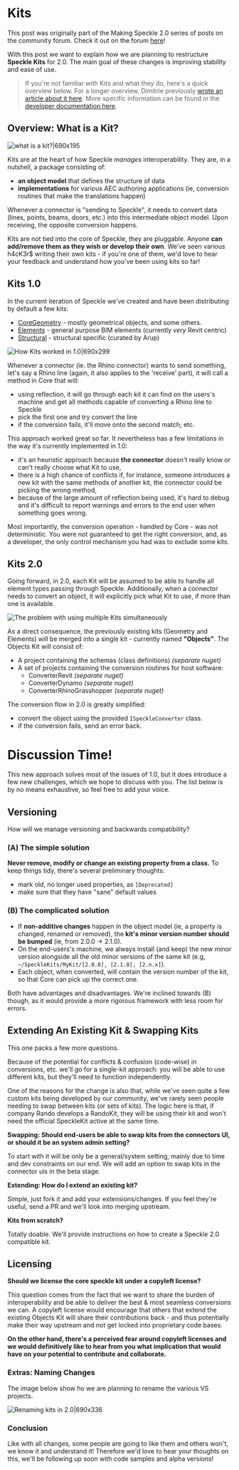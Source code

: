 # Kits

This post was originally part of the Making Speckle 2.0 series of posts on the community forum. Check it out on the forum [here](https://discourse.speckle.works/t/introducing-kits-2-0/710?u=izzylys)!

With this post we want to explain how we are planning to restructure **Speckle Kits** for 2.0. The main goal of these changes is improving stability and ease of use.

> If you're not familiar with Kits and what they do, here's a quick overview below. For a longer overview, Dimitrie previously [wrote an article about it here](https://speckle.systems/blog/schemas-revisited). More specific information can be found in the [developer documentation here](https://speckle.systems/docs/developers/object-models/).

## Overview: What is a Kit?

![what is a kit?|690x195](https://discourse.speckle.works/uploads/default/optimized/1X/f7ce9276c37b105133e7eccf0e376ae3093a991d_2_690x195.png) 

Kits are at the heart of how Speckle *manages* interoperability. They are, in a nutshell, a package consisting of:

- **an object model** that defines the structure of data
- **implementations** for various AEC authoring applications (ie, conversion routines that make the translations happen)

Whenever a connector is "sending to Speckle", it needs to convert data (lines, points, beams, doors, etc.) into this intermediate object model. Upon receiving, the opposite conversion happens.

Kits are not tied into the core of Speckle, they are pluggable. Anyone **can add/remove them as they wish or develop their own**. We've seen various h4cK3r$ writing their own kits - if you're one of them, we'd love to hear your feedback and understand how you've been using kits so far! 

## Kits 1.0

In the current iteration of Speckle we've created and have been distributing by default a few kits:

- [CoreGeometry](https://github.com/speckleworks/SpeckleCoregeometry) - mostly geometrical objects, and some others.
- [Elements](https://github.com/speckleworks/Speckleelements) - general purpose BIM elements (currently *very* Revit centric)
- [Structural](https://github.com/speckleworks/SpeckleStructural) - structural specific (curated by Arup)

![How Kits worked in 1.0|690x299](https://discourse.speckle.works/uploads/default/optimized/1X/014484c61a706c1e1bf3b1c3280be5218dbdfc43_2_690x299.png) 

Whenever a connector (ie. the Rhino connector) wants to send something, let's say a Rhino line (again, it also applies to the 'receive' part), it will call a method in Core that will:

- using reflection, it will go through each kit it can find on the users's machine and get all methods capable of converting a Rhino line to Speckle
- pick the first one and try convert the line
- if the conversion fails, it'll move onto the second match; etc.

This approach worked great so far. It nevertheless has a few limitations in the way it's currently implemented in 1.0:

- it's an heuristic approach because **the connector** doesn't really know or can't really choose what Kit to use,
- there is a high chance of conflicts if, for instance, someone introduces a new kit with the same methods of another kit, the connector could be picking the wrong method,
- because of the large amount of reflection being used, it's hard to debug and it's difficult to report warnings and errors to the end user when something goes wrong.

Most importantly, the conversion operation - handled by Core - was not deterministic. You were not guaranteed to get the right conversion, and, as a developer, the only control mechanism you had was to exclude some kits. 

## Kits 2.0

Going forward, in 2.0, each Kit will be assumed to be able to handle all element types passing through Speckle. Additionally, when a connector needs to convert an object, it will explicitly pick what Kit to use, if more than one is available.

![The problem with using multiple Kits simultaneously](https://discourse.speckle.works/uploads/default/optimized/1X/f9890eead0fb8aa7bbe141a6cf7dd16453b0d176_2_690x449.png) 

As a direct consequence, the previously existing kits (Geometry and Elements) will be merged into a single kit - currently named **"Objects"**. The Objects Kit will consist of:

- A project containing the schemas (class definitions) *(separate nuget)*
- A set of projects containing the conversion routines for host software:
    - ConverterRevit *(separate nuget)*
    - ConverterDynamo *(separate nuget)*
    - ConverterRhinoGrasshopper *(separate nuget)*

The conversion flow in 2.0 is greatly simplified: 

- convert the object using the provided `ISpeckleConverter` class.
- if the conversion fails, send an error back.

# Discussion Time!

This new approach solves most of the issues of 1.0, but it does introduce a few new challenges, which we hope to discuss with you. The list below is by no means exhaustive, so feel free to add  your voice. 

## Versioning

How will we manage versioning and backwards compatibility? 

### (A) The simple solution

**Never remove, modify or change an existing property from a class.** To keep things tidy, there's several preliminary thoughts:

- mark old, no longer used properties, as `[Deprecated]`
- make sure that they have "sane" default values

### (B) The complicated solution

- If **non-additive changes** happen in the object model (ie, a property is changed, renamed or removed), the **kit's minor version number should be bumped** (ie, from 2.0.0 → 2.1.0).
- On the end-users's machine, we always install (and keep) the new minor version alongside all the old minor versions of the same kit (e.g, `~/SpeckleKits/MyKit/[2.0.0], [2.1.0], [2.n.x]`).
- Each object, when converted, will contain the version number of the kit, so that Core can pick up the correct one.

Both have advantages and disadvantages. We're inclined towards (B) though, as it would provide a more rigorous framework with less room for errors.

## Extending An Existing Kit & Swapping Kits

This one packs a few more questions. 

Because of the potential for conflicts & confusion (code-wise) in conversions, etc. we'll go for a single-kit approach: you will be able to use different kits, but they'll need to function independently.

One of the reasons for the change is also that, while we've seen quite a few custom kits being developed by our community, we've rarely seen people needing to swap between kits (or sets of kits). The logic here is that, if company Rando develops a RandoKit, they will be using their kit and won't need the official SpeckleKit active at the same time.

**Swapping: Should end-users be able to swap kits from the connectors UI, or should it be an system admin setting?** 

To start with it will be only be a general/system setting, mainly due to time and dev constraints on our end. We will add an option to swap kits in the connector uis in the beta stage. 

**Extending: How do I extend an existing kit?** 

Simple, just fork it and add your extensions/changes. If you feel they're useful, send a PR and we'll look into merging upstream. 

**Kits from scratch?** 

Totally doable. We'll provide instructions on how to create a Speckle 2.0 compatible kit. 

## Licensing

**Should we license the core speckle kit under a copyleft license?** 

This question comes from the fact that we want to share the burden of interoperability and be able to deliver the best & most seamless conversions we can. A copyleft license would encourage that others that extend the existing Objects Kit will share their contributions back - and thus potentially make their way upstream and not get locked into proprietary code bases. 

**On the other hand, there's a perceived fear around copyleft licenses and we would definitively like to hear from you what implication that would have on your potential to contribute and collaborate.** 

### Extras: Naming Changes

The image below show ho we are planning to rename the various VS projects.

![Renaming kits in 2.0|690x336](https://discourse.speckle.works/uploads/default/optimized/1X/3f9e854db48b5f818b3adb743a0e020cdd5968f2_2_690x336.png) 

### Conclusion

Like with all changes, some people are going to like them and others won't, we know it and understand it! Therefore we'd love to hear your thoughts on this, we'll be following up soon with code samples and alpha versions!